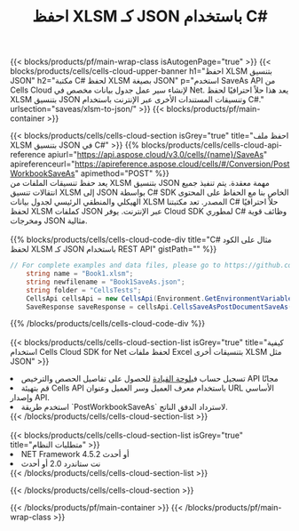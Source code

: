 ﻿---
title: احفظ XLSM كـ JSON باستخدام C#
description:  استخدام Aspose.Cells Cloud SDK لـ C# لحفظ ملف بتنسيق XLSM كملف بتنسيق JSON.
---
{{< blocks/products/pf/main-wrap-class isAutogenPage="true" >}}
{{< blocks/products/cells/cells-cloud-upper-banner h1="احفظ XLSM بتنسيق JSON" h2="مكتبة C# لحفظ XLSM بصيغة JSON" p="استخدم SaveAs API من Cells Cloud لإنشاء سير عمل جدول بيانات مخصص في Net. يعد هذا حلاً احترافيًا لحفظ XLSM بتنسيق JSON وتنسيقات المستندات الأخرى عبر الإنترنت باستخدام C#." urlsection="saveas/xlsm-to-json/" >}}
{{< blocks/products/pf/main-container >}}

{{< blocks/products/cells/cells-cloud-section isGrey="true" title="احفظ ملف XLSM بتنسيق JSON في C#" >}}
{{% blocks/products/cells/cells-cloud-api-reference apiurl="https://api.aspose.cloud/v3.0/cells/{name}/SaveAs" apireferenceurl="https://apireference.aspose.cloud/cells/#/Conversion/PostWorkbookSaveAs" apimethod="POST" %}}
<br/>
يعد حفظ تنسيقات الملفات من XLSM بتنسيق JSON مهمة معقدة. يتم تنفيذ جميع انتقالات تنسيق XLSM إلى JSON بواسطة C# SDK الخاص بنا مع الحفاظ على المحتوى الهيكلي والمنطقي الرئيسي لجدول بيانات XLSM المصدر. تعد مكتبتنا C# حلاً احترافيًا لحفظ XLSM كملفات JSON عبر الإنترنت. يوفر Cloud SDK لمطوري C# وظائف قوية ومخرجات JSON مثالية.
<br/>
<br/>
{{% blocks/products/cells/cells-cloud-code-div title="C# مثال على الكود لحفظ XLSM كـ JSON باستخدام REST API" gistPath="" %}}
  
```cs
// For complete examples and data files, please go to https://github.com/aspose-cells-cloud/aspose-cells-cloud-dotnet/
    string name = "Book1.xlsm";
    string newfilename = "Book1SaveAs.json";
    string folder = "CellsTests";
    CellsApi cellsApi = new CellsApi(Environment.GetEnvironmentVariable("ProductClientId"), Environment.GetEnvironmentVariable("ProductClientSecret"));
    SaveResponse saveResponse = cellsApi.CellsSaveAsPostDocumentSaveAs(name, null, newfilename, null,null,folder);
```
  
{{% /blocks/products/cells/cells-cloud-code-div %}}
<br/>
<br/>
{{< blocks/products/cells/cells-cloud-section-list isGrey="true" title="كيفية استخدام Cells Cloud SDK for Net لحفظ ملفات Excel بتنسيقات أخرى XLSM مثل JSON" >}}
<li> تسجيل حساب في<a href="https://dashboard.aspose.cloud/">لوحة القيادة</a> للحصول على تفاصيل الحصص والترخيص API مجانًا</li>
<li>قم بتهيئة Cells API باستخدام معرف العميل وسر العميل وعنوان URL الأساسي وإصدار API.</li>
<li>استخدم طريقة `PostWorkbookSaveAs` لاسترداد الدفق الناتج.</li>
{{< /blocks/products/cells/cells-cloud-section-list >}}
<br/>
<br/>
{{< blocks/products/cells/cells-cloud-section-list isGrey="true" title="متطلبات النظام" >}}
<li>NET Framework 4.5.2 أو أحدث</li>
<li>نت ستاندرد 2.0 أو أحدث</li>
{{< /blocks/products/cells/cells-cloud-section-list >}}

{{< /blocks/products/cells/cells-cloud-section >}}

{{< /blocks/products/pf/main-container >}}
{{< /blocks/products/pf/main-wrap-class >}}
